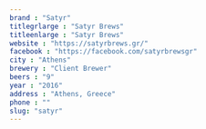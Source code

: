 ```yaml
---
brand : "Satyr"
titlegrlarge : "Satyr Brews"
titleenlarge : "Satyr Brews"
website : "https://satyrbrews.gr/"
facebook : "https://facebook.com/satyrbrewsgr"
city : "Athens"
brewery : "Client Brewer"
beers : "9"
year : "2016"
address : "Athens, Greece"
phone : ""
slug: "satyr"
---
```

